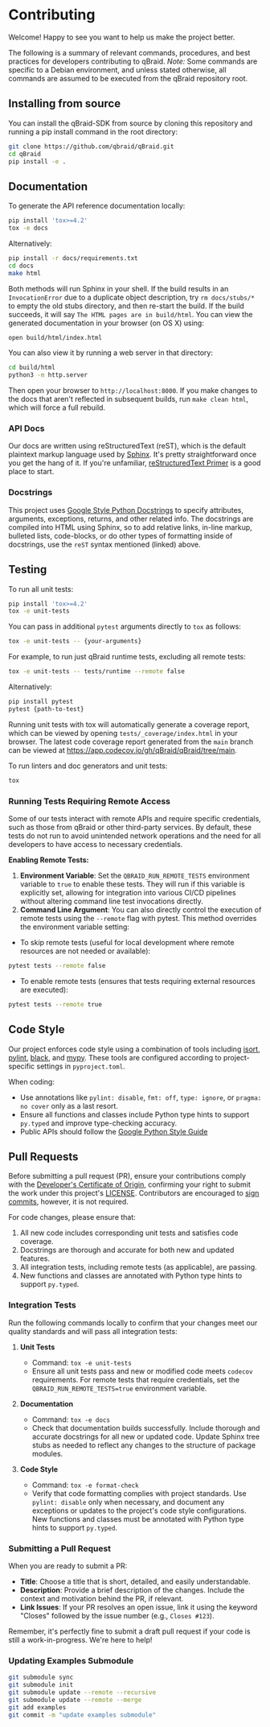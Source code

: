 # Contributing

Welcome! Happy to see you want to help us make the project better.

The following is a summary of relevant commands, procedures, and best practices for developers contributing to qBraid. _Note:_ Some commands are specific to a Debian environment, and unless stated otherwise, all commands are assumed to be executed from the qBraid repository root.

## Installing from source

You can install the qBraid-SDK from source by cloning this repository and running a pip install command in the root directory:

```bash
git clone https://github.com/qbraid/qBraid.git
cd qBraid
pip install -e .
```

## Documentation

To generate the API reference documentation locally:

```bash
pip install 'tox>=4.2'
tox -e docs
```

Alternatively:

```bash
pip install -r docs/requirements.txt
cd docs
make html
```

Both methods will run Sphinx in your shell. If the build results in an `InvocationError` due to a
duplicate object description, try `rm docs/stubs/*` to empty the old stubs directory, and then
re-start the build. If the build succeeds, it will say `The HTML pages are in build/html`. You can
view the generated documentation in your browser (on OS X) using:

```bash
open build/html/index.html
```

You can also view it by running a web server in that directory:

```bash
cd build/html
python3 -m http.server
```

Then open your browser to `http://localhost:8000`. If you make changes to the docs that aren't
reflected in subsequent builds, run `make clean html`, which will force a full rebuild.

### API Docs

Our docs are written using reStructuredText (reST), which is the default plaintext markup language used by [Sphinx](https://docs.readthedocs.io/en/stable/intro/getting-started-with-sphinx.html). It's pretty straightforward once you get the hang of it. If you're unfamiliar, [reStructuredText Primer](https://www.sphinx-doc.org/en/master/usage/restructuredtext/basics.html#restructuredtext-primer) is a good place to start.

### Docstrings

This project uses [Google Style Python Docstrings](https://sphinxcontrib-napoleon.readthedocs.io/en/latest/example_google.html)
to specify attributes, arguments, exceptions, returns, and other related info. The docstrings are compiled into HTML using Sphinx,
so to add relative links, in-line markup, bulleted lists, code-blocks, or do other types of formatting inside of docstrings, use
the `reST` syntax mentioned (linked) above.

## Testing

To run all unit tests:

```bash
pip install 'tox>=4.2'
tox -e unit-tests
```

You can pass in additional `pytest` arguments directly to `tox` as follows:

```bash
tox -e unit-tests -- {your-arguments}
```

For example, to run just qBraid runtime tests, excluding all remote tests:

```bash
tox -e unit-tests -- tests/runtime --remote false
```

Alternatively:

```bash
pip install pytest
pytest {path-to-test}
```

Running unit tests with tox will automatically generate a coverage report, which can be viewed by
opening `tests/_coverage/index.html` in your browser. The latest code coverage report generated
from the `main` branch can be viewed at https://app.codecov.io/gh/qBraid/qBraid/tree/main.

To run linters and doc generators and unit tests:

```bash
tox
```

### Running Tests Requiring Remote Access

Some of our tests interact with remote APIs and require specific credentials, such as those from qBraid or other third-party services. By default, these tests do not run to avoid unintended network operations and the need for all developers to have access to necessary credentials.

**Enabling Remote Tests:**

1. **Environment Variable**: Set the `QBRAID_RUN_REMOTE_TESTS` environment variable to `true` to enable these tests. They will run if this variable is explicitly set, allowing for integration into various CI/CD pipelines without altering command line test invocations directly.
2. **Command Line Argument**: You can also directly control the execution of remote tests using the `--remote` flag with pytest. This method overrides the environment variable setting:

- To skip remote tests (useful for local development where remote resources are not needed or available):

```bash
pytest tests --remote false
```

- To enable remote tests (ensures that tests requiring external resources are executed):

```bash
pytest tests --remote true
```

## Code Style

Our project enforces code style using a combination of tools including [isort](https://github.com/PyCQA/isort), [pylint](https://github.com/pylint-dev/pylint), [black](https://github.com/psf/black), and [mypy](https://github.com/python/mypy). These tools are configured according to project-specific settings in `pyproject.toml`.

When coding:

- Use annotations like `pylint: disable`, `fmt: off`, `type: ignore`, or `pragma: no cover` only as a last resort.
- Ensure all functions and classes include Python type hints to support `py.typed` and improve type-checking accuracy.
- Public APIs should follow the [Google Python Style Guide](https://google.github.io/styleguide/pyguide.html)

## Pull Requests

Before submitting a pull request (PR), ensure your contributions comply with the [Developer's Certificate of Origin](https://developercertificate.org/), confirming your right to submit the work under this project's [LICENSE](LICENSE). Contributors are encouraged to [sign commits](https://docs.github.com/en/authentication/managing-commit-signature-verification/signing-commits), however, it is not required.

For code changes, please ensure that:

1. All new code includes corresponding unit tests and satisfies code coverage.
2. Docstrings are thorough and accurate for both new and updated features.
3. All integration tests, including remote tests (as applicable), are passing.
4. New functions and classes are annotated with Python type hints to support `py.typed`.

### Integration Tests

Run the following commands locally to confirm that your changes meet our quality standards and will pass all integration tests:

1. **Unit Tests**

   - Command: `tox -e unit-tests`
   - Ensure all unit tests pass and new or modified code meets `codecov` requirements. For remote tests that require credentials, set the `QBRAID_RUN_REMOTE_TESTS=true` environment variable.

2. **Documentation**

   - Command: `tox -e docs`
   - Check that documentation builds successfully. Include thorough and accurate docstrings for all new or updated code. Update Sphinx tree stubs as needed to reflect any changes to the structure of package modules.

3. **Code Style**
   - Command: `tox -e format-check`
   - Verify that code formatting complies with project standards. Use `pylint: disable` only when necessary, and document any exceptions or updates to the project's code style configurations. New functions and classes must be annotated with Python type hints to support `py.typed`.

### Submitting a Pull Request

When you are ready to submit a PR:

- **Title**: Choose a title that is short, detailed, and easily understandable.
- **Description**: Provide a brief description of the changes. Include the context and motivation behind the PR, if relevant.
- **Link Issues**: If your PR resolves an open issue, link it using the keyword "Closes" followed by the issue number (e.g., `Closes #123`).

Remember, it's perfectly fine to submit a draft pull request if your code is still a work-in-progress. We're here to help!

### Updating Examples Submodule

```bash
git submodule sync
git submodule init
git submodule update --remote --recursive
git submodule update --remote --merge
git add examples
git commit -m "update examples submodule"
```
